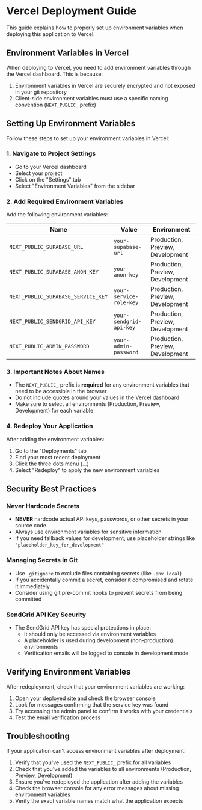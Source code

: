# Vercel Deployment Guide

This guide explains how to properly set up environment variables when deploying this application to Vercel.

## Environment Variables in Vercel

When deploying to Vercel, you need to add environment variables through the Vercel dashboard. This is because:

1. Environment variables in Vercel are securely encrypted and not exposed in your git repository
2. Client-side environment variables must use a specific naming convention (`NEXT_PUBLIC_` prefix)

## Setting Up Environment Variables

Follow these steps to set up your environment variables in Vercel:

### 1. Navigate to Project Settings

- Go to your Vercel dashboard
- Select your project
- Click on the "Settings" tab
- Select "Environment Variables" from the sidebar

### 2. Add Required Environment Variables

Add the following environment variables:

| Name | Value | Environment |
|------|-------|-------------|
| `NEXT_PUBLIC_SUPABASE_URL` | `your-supabase-url` | Production, Preview, Development |
| `NEXT_PUBLIC_SUPABASE_ANON_KEY` | `your-anon-key` | Production, Preview, Development |
| `NEXT_PUBLIC_SUPABASE_SERVICE_KEY` | `your-service-role-key` | Production, Preview, Development |
| `NEXT_PUBLIC_SENDGRID_API_KEY` | `your-sendgrid-api-key` | Production, Preview, Development |
| `NEXT_PUBLIC_ADMIN_PASSWORD` | `your-admin-password` | Production, Preview, Development |

### 3. Important Notes About Names

- The `NEXT_PUBLIC_` prefix is **required** for any environment variables that need to be accessible in the browser
- Do not include quotes around your values in the Vercel dashboard
- Make sure to select all environments (Production, Preview, Development) for each variable

### 4. Redeploy Your Application

After adding the environment variables:

1. Go to the "Deployments" tab
2. Find your most recent deployment
3. Click the three dots menu (...)
4. Select "Redeploy" to apply the new environment variables

## Security Best Practices

### Never Hardcode Secrets

- **NEVER** hardcode actual API keys, passwords, or other secrets in your source code
- Always use environment variables for sensitive information
- If you need fallback values for development, use placeholder strings like `"placeholder_key_for_development"`

### Managing Secrets in Git

- Use `.gitignore` to exclude files containing secrets (like `.env.local`)
- If you accidentally commit a secret, consider it compromised and rotate it immediately
- Consider using git pre-commit hooks to prevent secrets from being committed

### SendGrid API Key Security

- The SendGrid API key has special protections in place:
  - It should only be accessed via environment variables
  - A placeholder is used during development (non-production) environments
  - Verification emails will be logged to console in development mode

## Verifying Environment Variables

After redeployment, check that your environment variables are working:

1. Open your deployed site and check the browser console
2. Look for messages confirming that the service key was found
3. Try accessing the admin panel to confirm it works with your credentials
4. Test the email verification process

## Troubleshooting

If your application can't access environment variables after deployment:

1. Verify that you've used the `NEXT_PUBLIC_` prefix for all variables
2. Check that you've added the variables to all environments (Production, Preview, Development)
3. Ensure you've redeployed the application after adding the variables
4. Check the browser console for any error messages about missing environment variables
5. Verify the exact variable names match what the application expects 